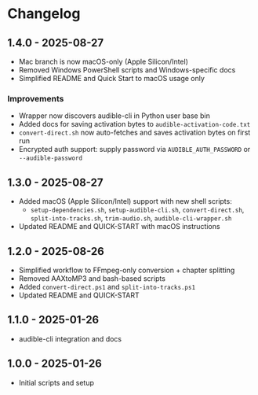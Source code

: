 # Changelog

## 1.4.0 - 2025-08-27
- Mac branch is now macOS-only (Apple Silicon/Intel)
- Removed Windows PowerShell scripts and Windows-specific docs
- Simplified README and Quick Start to macOS usage only

### Improvements
- Wrapper now discovers audible-cli in Python user base bin
- Added docs for saving activation bytes to `audible-activation-code.txt`
- `convert-direct.sh` now auto-fetches and saves activation bytes on first run
- Encrypted auth support: supply password via `AUDIBLE_AUTH_PASSWORD` or `--audible-password`

## 1.3.0 - 2025-08-27
- Added macOS (Apple Silicon/Intel) support with new shell scripts:
  - `setup-dependencies.sh`, `setup-audible-cli.sh`, `convert-direct.sh`, `split-into-tracks.sh`, `trim-audio.sh`, `audible-cli-wrapper.sh`
- Updated README and QUICK-START with macOS instructions

## 1.2.0 - 2025-08-26
- Simplified workflow to FFmpeg-only conversion + chapter splitting
- Removed AAXtoMP3 and bash-based scripts
- Added `convert-direct.ps1` and `split-into-tracks.ps1`
- Updated README and QUICK-START

## 1.1.0 - 2025-01-26
- audible-cli integration and docs

## 1.0.0 - 2025-01-26
- Initial scripts and setup
